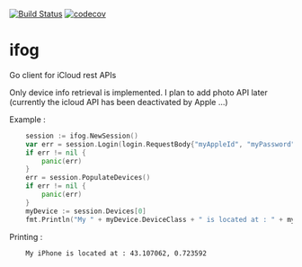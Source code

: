 [![Build Status](https://travis-ci.org/petitout/ifog.svg?branch=master)](https://travis-ci.org/petitout/ifog)
[![codecov](https://codecov.io/gh/petitout/ifog/branch/master/graph/badge.svg)](https://codecov.io/gh/petitout/ifog)

# ifog
Go client for iCloud rest APIs

Only device info retrieval is implemented.
I plan to add photo API later (currently the icloud API has been deactivated by Apple ...)

Example :
```go
	session := ifog.NewSession()
	var err = session.Login(login.RequestBody{"myAppleId", "myPassword"})
	if err != nil {
		panic(err)
	}
	err = session.PopulateDevices()
	if err != nil {
		panic(err)
	}
	myDevice := session.Devices[0]
	fmt.Println("My " + myDevice.DeviceClass + " is located at : " + myDevice.Location.String())
```


Printing :

```shell
    My iPhone is located at : 43.107062, 0.723592
```
